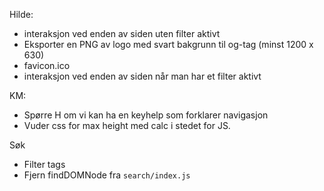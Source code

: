 Hilde:

- interaksjon ved enden av siden uten filter aktivt
- Eksporter en PNG av logo med svart bakgrunn til og-tag (minst 1200 x 630)
- favicon.ico
- interaksjon ved enden av siden når man har et filter aktivt

KM:

- Spørre H om vi kan ha en keyhelp som forklarer navigasjon
- Vuder css for max height med calc i stedet for JS.

Søk
- Filter tags
- Fjern findDOMNode fra `search/index.js`
